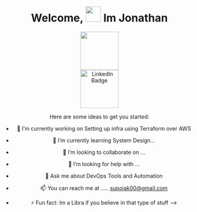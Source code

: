
<div id="header" align="center">
 <h1>
  Welcome, 
  <img src="https://media.giphy.com/media/hvRJCLFzcasrR4ia7z/giphy.gif" width="40"/>
  Im Jonathan
  </h1>
  <img src="https://media.giphy.com/media/xipa31hSAdSniIA4rV/giphy.gif" width="100"/>

<div id="badges">
  <a href="your-linkedin-URL">
  <img src="https://img.shields.io/badge/LinkedIn-blue?style=for-the-badge&logo=linkedin&logoColor=white" alt="LinkedIn Badge" width="100"/>
  </a>
 <div>


Here are some ideas to get you started:

- 🔭 I’m currently working on Setting up infra using Terraform over AWS
- 🌱 I’m currently learning System Design...
- 👯 I’m looking to collaborate on ...
- 🤔 I’m looking for help with ...
- 💬 Ask me about DevOps Tools and Automation
- 📫 You can reach me at ..... supojak00@gmail.com

- ⚡ Fun fact: Im a Libra if  you believe in that type of stuff 
-->
